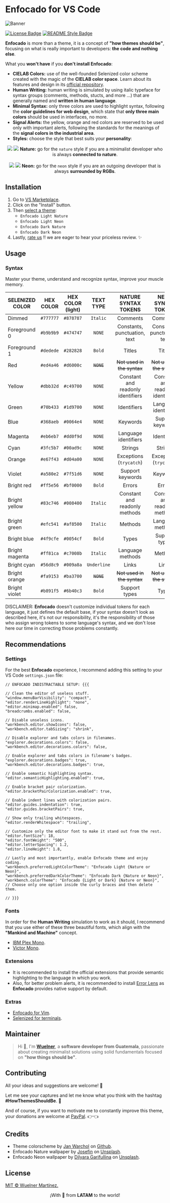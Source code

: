 # Enfocado for VS Code

![Banner](https://raw.githubusercontent.com/wuelnerdotexe/enfocado/main/assets/banner.png)

[![License Badge](https://img.shields.io/badge/License-MIT-3FC5B7.svg?style=for-the-badge)](https://github.com/wuelnerdotexe/vscode-enfocado/blob/main/LICENSE)
[![README Style Badge](https://img.shields.io/badge/README%20Style-Standard-3FC5B7.svg?style=for-the-badge)](https://github.com/RichardLitt/standard-readme)

**Enfocado** is more than a theme, it is a concept of **"how themes should be"**, focusing on what is really important to developers: **the code and nothing else**.

What you **won't have** if you **don't install Enfocado**:

- **CIELAB Colors:** use of the well-founded Selenized color scheme created with the magic of the **CIELAB color space**. Learn about its features and design in its [official repository](https://github.com/jan-warchol/selenized/blob/master/features-and-design.md).
- **Human Writing:** human writing is simulated by using italic typeface for syntax groups (comments, methods, stucts, and more ...) that are generally named and **written in human language**.
- **Minimal Syntax:** only three colors are used to highlight syntax, following the **color guidelines for web design**, which state that **only three main colors** should be used in interfaces, no more.
- **Signal Alerts:** the yellow, orange and red colors are reserved to be used only with important alerts, following the standards for the meanings of the **signal colors in the industrial area**.
- **Styles:** choose the style that best suits your **personality**:

<div align="center">
  <img src="https://raw.githubusercontent.com/wuelnerdotexe/enfocado/main/assets/vscode-dark-nature.png">
  <img src="https://raw.githubusercontent.com/wuelnerdotexe/enfocado/main/assets/vscode-light-nature.png">
  <strong>Nature:</strong> go for the <code>nature</code> style if you are a minimalist developer who is always <strong>connected to nature</strong>.
</div>
<br />
<div align="center">
  <img src="https://raw.githubusercontent.com/wuelnerdotexe/enfocado/main/assets/vscode-dark-neon.png">
  <img src="https://raw.githubusercontent.com/wuelnerdotexe/enfocado/main/assets/vscode-light-neon.png">
  <strong>Neon:</strong> go for the <code>neon</code> style if you are an outgoing developer that is always <strong>surrounded by RGBs</strong>.
</div>

## Installation

1. Go to [VS Marketplace](https://marketplace.visualstudio.com/items?itemName=wuelnerdotexe.vscode-enfocado).
2. Click on the "Install" button.
3. Then [select a theme](https://code.visualstudio.com/docs/getstarted/themes#_selecting-the-color-theme):
   - `Enfocado Light Nature`
   - `Enfocado Light Neon`
   - `Enfocado Dark Nature`
   - `Enfocado Dark Neon`
4. Lastly, [rate us](https://marketplace.visualstudio.com/items?itemName=wuelnerdotexe.vscode-enfocado&ssr=false#review-details) !! we are eager to hear your priceless review. ✨

## Usage

### Syntax

Master your theme, understand and recognize syntax, improve your muscle memory.

| SELENIZED COLOR | HEX COLOR | HEX COLOR (light) |  TEXT TYPE  |       NATURE SYNTAX TOKENS        |        NEON SYNTAX TOKENS         |
| --------------- | :-------: | :---------------: | :---------: | :-------------------------------: | :-------------------------------: |
| Dimmed          | `#777777` |     `#878787`     |  `Italic`   |             Comments              |             Comments              |
| Foreground 0    | `#b9b9b9` |     `#474747`     |   `NONE`    |   Constants, punctuation, text    |   Constants, punctuation, text    |
| Foreground 1    | `#dedede` |     `#282828`     |   `Bold`    |              Titles               |              Titles               |
| Red             | `#ed4a46` |     `#d6000c`     | ~~`NONE`~~  |    ~~Not used in the syntax~~     |    ~~Not used in the syntax~~     |
| Yellow          | `#dbb32d` |     `#c49700`     |   `NONE`    | Constant and readonly identifiers | Constant and readonly identifiers |
| Green           | `#70b433` |     `#1d9700`     |   `NONE`    |            Identifiers            |       Language identifiers        |
| Blue            | `#368aeb` |     `#0064e4`     |   `NONE`    |             Keywords              |         Support keywords          |
| Magenta         | `#eb6eb7` |     `#dd0f9d`     |   `NONE`    |       Language identifiers        |            Identifiers            |
| Cyan            | `#3fc5b7` |     `#00ad9c`     |   `NONE`    |              Strings              |              Strings              |
| Orange          | `#e67f43` |     `#d04a00`     |   `NONE`    |      Exceptions (`trycatch`)      |      Exceptions (`trycatch`)      |
| Violet          | `#a580e2` |     `#7f51d6`     |   `NONE`    |         Support keywords          |             Keywords              |
| Bright red      | `#ff5e56` |     `#bf0000`     |   `Bold`    |              Errors               |              Errors               |
| Bright yellow   | `#83c746` |     `#008400`     |  `Italic`   |   Constant and readonly methods   |   Constant and readonly methods   |
| Bright green    | `#efc541` |     `#af8500`     |  `Italic`   |              Methods              |         Language methods          |
| Bright blue     | `#4f9cfe` |     `#0054cf`     |   `Bold`    |               Types               |           Support types           |
| Bright magenta  | `#ff81ca` |     `#c7008b`     |  `Italic`   |         Language methods          |              Methods              |
| Bright cyan     | `#56d8c9` |     `#009a8a`     | `Underline` |               Links               |               Links               |
| Bright orange   | `#fa9153` |     `#ba3700`     | ~~`NONE`~~  |    ~~Not used in the syntax~~     |    ~~Not used in the syntax~~     |
| Bright violet   | `#b891f5` |     `#6b40c3`     |   `Bold`    |           Support types           |               Types               |

DISCLAIMER: **Enfocado** doesn't customize individual tokens for each language, it just defines the default base, if your syntax doesn't look as described here, it's not our responsibility, it's the responsibility of those who assign wrong tokens to some language's syntax, and we don't lose here our time in correcting those problems constantly.

## Recommendations

### Settings

For the best **Enfocado** experience, I recommend adding this setting to your VS Code `settings.json` file:

```jsonc
// ENFOCADO INDISTRACTABLE SETUP: {{{

// Clean the editor of useless stuff.
"window.menuBarVisibility": "compact",
"editor.renderLineHighlight": "none",
"editor.minimap.enabled": false,
"breadcrumbs.enabled": false,

// Disable unseless icons.
"workbench.editor.showIcons": false,
"workbench.editor.tabSizing": "shrink",

// Disable explorer and tabs colors in filenames.
"explorer.decorations.colors": false,
"workbench.editor.decorations.colors": false,

// Enable explorer and tabs colors in filename's badges.
"explorer.decorations.badges": true,
"workbench.editor.decorations.badges": true,

// Enable semantic highlighting syntax.
"editor.semanticHighlighting.enabled": true,

// Enable bracket pair colorization.
"editor.bracketPairColorization.enabled": true,

// Enable indent lines with colorization pairs.
"editor.guides.indentation": true,
"editor.guides.bracketPairs": true,

// Show only trailing whitespaces.
"editor.renderWhitespace": "trailing",

// Customize only the editor font to make it stand out from the rest.
"editor.fontSize": 18,
"editor.fontWeight": "500",
"editor.letterSpacing": 1.2,
"editor.lineHeight": 1.8,

// Lastly and most importantly, enable Enfocado theme and enjoy coding.
"workbench.preferredLightColorTheme": "Enfocado Light {Nature or Neon}",
"workbench.preferredDarkColorTheme": "Enfocado Dark {Nature or Neon}",
"workbench.colorTheme": "Enfocado {Light or Dark} {Nature or Neon}",
// Choose only one option inside the curly braces and then delete them.

// }}}
```

### Fonts

In order for the **Human Writing** simulation to work as it should, I recommend that you use either of these three beautiful fonts, which align with the **"Mankind and Machine"** concept.

- [IBM Plex Mono](https://www.ibm.com/plex/).
- [Victor Mono](https://rubjo.github.io/victor-mono/).

### Extensions

- It is recommended to install the official extensions that provide semantic highlighting to the language in which you work.
- Also, for better problem alerts, it is recommended to install [Error Lens](https://marketplace.visualstudio.com/items?itemName=usernamehw.errorlens) as **Enfocado** provides native support by default.

### Extras

- [Enfocado for Vim](https://github.com/wuelnerdotexe/vim-enfocado).
- [Selenized for terminals](https://github.com/jan-warchol/selenized/tree/master/terminals).

## Maintainer

> Hi 👋, I'm **[Wuelner](https://linktr.ee/wuelnerdotexe)**, a **software developer from Guatemala**, passionate about creating minimalist solutions using solid fundamentals focused on **"how things should be"**.

## Contributing

All your ideas and suggestions are welcome! 🙌

Let me see your captures and let me know what you think with the hashtag **#HowThemesShouldBe**. 👀

And of course, if you want to motivate me to constantly improve this theme, your donations are welcome at [PayPal](https://paypal.me/wuelnerdotexe). 👉👈

## Credits

- Theme colorscheme by [Jan Warchol](https://github.com/jan-warchol) on [Github](https://github.com/jan-warchol/selenized/blob/master/the-values.md).
- Enfocado Nature wallpaper by [Josefin](https://unsplash.com/@josefin?utm_source=unsplash&utm_medium=referral&utm_content=creditCopyText) on [Unsplash](https://unsplash.com/s/photos/nature?utm_source=unsplash&utm_medium=referral&utm_content=creditCopyText).
- Enfocado Neon wallpaper by [Dilyara Garifullina](https://unsplash.com/@dilja96?utm_source=unsplash&utm_medium=referral&utm_content=creditCopyText) on [Unsplash](https://unsplash.com/s/photos/neon?utm_source=unsplash&utm_medium=referral&utm_content=creditCopyText).

## License

[MIT &copy; Wuelner Martínez.](https://github.com/wuelnerdotexe/vscode-enfocado/blob/main/LICENSE)

<p align="center">¡With 💖 from <strong>LATAM</strong> to the world!</p>
